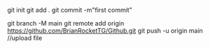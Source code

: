 git init
git add .
git commit -m"first commit"

git branch -M main
git remote add origin https://github.com/BrianRocketTG/Github.git
git push -u origin main  //upload file
